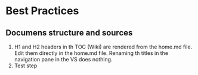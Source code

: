 # Best Practices

## Documens structure and sources

1. H1 and H2 headers in th TOC (Wiki) are rendered from the home.md file. Edit them directly in the home.md file. Renaming th titles in the  navigation pane in the VS does nothing.
2. Test step
